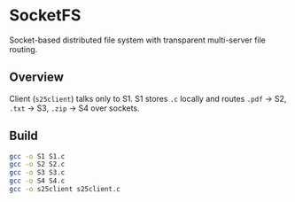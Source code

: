 # SocketFS
Socket-based distributed file system with transparent multi-server file routing.

## Overview
Client (`s25client`) talks only to S1. S1 stores `.c` locally and routes `.pdf` → S2, `.txt` → S3, `.zip` → S4 over sockets.

## Build
```bash
gcc -o S1 S1.c
gcc -o S2 S2.c
gcc -o S3 S3.c
gcc -o S4 S4.c
gcc -o s25client s25client.c
